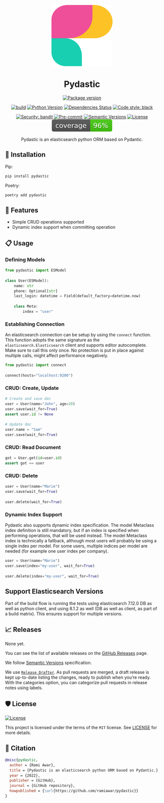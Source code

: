 <div align="center">

<img src="https://github.com/RamiAwar/pydastic/raw/main/assets/images/pydastic.png" width="200" height="200" />
<h1>Pydastic</h1>

<a href="https://pypi.org/project/pydastic" target="_blank">
    <img src="https://img.shields.io/pypi/v/pydastic?color=%2334D058&label=pypi%20package" alt="Package version">
</a>

[![build](https://github.com/RamiAwar/pydastic/actions/workflows/build.yml/badge.svg)](https://github.com/RamiAwar/pydastic/actions/workflows/build.yml)
[![Python Version](https://img.shields.io/pypi/pyversions/pydastic.svg)](https://pypi.org/project/pydastic/)
[![Dependencies Status](https://img.shields.io/badge/dependencies-up%20to%20date-brightgreen.svg)](https://github.com/ramiawar/pydastic/pulls?utf8=%E2%9C%93&q=is%3Apr%20author%3Aapp%2Fdependabot)
[![Code style: black](https://img.shields.io/badge/code%20style-black-000000.svg)](https://github.com/psf/black)

[![Security: bandit](https://img.shields.io/badge/security-bandit-green.svg)](https://github.com/PyCQA/bandit)
[![Pre-commit](https://img.shields.io/badge/pre--commit-enabled-brightgreen?logo=pre-commit&logoColor=white)](https://github.com/ramiawar/pydastic/blob/master/.pre-commit-config.yaml)
[![Semantic Versions](https://img.shields.io/badge/%20%20%F0%9F%93%A6%F0%9F%9A%80-semantic--versions-e10079.svg)](https://github.com/ramiawar/pydastic/releases)
[![License](https://img.shields.io/github/license/ramiawar/pydastic)](https://github.com/ramiawar/pydastic/blob/master/LICENSE)
![Coverage Report](https://github.com/RamiAwar/pydastic/raw/main/assets/images/coverage.svg)

Pydastic is an elasticsearch python ORM based on Pydantic.

</div>

## 💾 Installation

Pip:
```bash
pip install pydastic
```

Poetry:
```bash
poetry add pydastic
```


## 🚀 Features
- Simple CRUD operations supported
- Dynamic index support when committing operation


## 📋 Usage

### Defining Models
```python
from pydastic import ESModel

class User(ESModel):
    name: str
    phone: Optional[str]
    last_login: datetime = Field(default_factory=datetime.now)

    class Meta:
        index = "user"
```

### Establishing Connection
An elasticsearch connection can be setup by using the `connect` function. This function adopts the same signature as the `elasticsearch.Elasticsearch` client and supports editor autocomplete.
Make sure to call this only once. No protection is put in place against multiple calls, might affect performance negatively.

```python
from pydastic import connect

connect(hosts="localhost:9200")
```

### CRUD: Create, Update
```python
# Create and save doc
user = User(name="John", age=20)
user.save(wait_for=True)
assert user.id != None

# Update doc
user.name = "Sam"
user.save(wait_for=True)
```

### CRUD: Read Document
```python
got = User.get(id=user.id)
assert got == user
```

### CRUD: Delete
```python
user = User(name="Marie")
user.save(wait_for=True)

user.delete(wait_for=True)
```

### Dynamic Index Support
Pydastic also supports dynamic index specification. The model Metaclass index definition is still mandatory, but if an index is specified when performing operations, that will be used instead.
The model Metaclass index is technically a fallback, although most users will probably be using a single index per model. For some users, multiple indices per model are needed (for example one user index per company).

```python
user = User(name="Marie")
user.save(index="my-user", wait_for=True)

user.delete(index="my-user", wait_for=True)
```

## Support Elasticsearch Versions

Part of the build flow is running the tests using elasticsearch 7.12.0 DB as well as python client, and using 8.1.2 as well (DB as well as client, as part of a build matrix).
This ensures support for multiple versions.

## 📈 Releases

None yet.

You can see the list of available releases on the [GitHub Releases](https://github.com/ramiawar/pydastic/releases) page.

We follow [Semantic Versions](https://semver.org/) specification.

We use [`Release Drafter`](https://github.com/marketplace/actions/release-drafter). As pull requests are merged, a draft release is kept up-to-date listing the changes, ready to publish when you’re ready. With the categories option, you can categorize pull requests in release notes using labels.

## 🛡 License

[![License](https://img.shields.io/github/license/ramiawar/pydastic)](https://github.com/ramiawar/pydastic/blob/master/LICENSE)

This project is licensed under the terms of the `MIT` license. See [LICENSE](https://github.com/ramiawar/pydastic/blob/master/LICENSE) for more details.

## 📃 Citation

```bibtex
@misc{pydastic,
  author = {Rami Awar},
  title = {Pydastic is an elasticsearch python ORM based on Pydantic.},
  year = {2022},
  publisher = {GitHub},
  journal = {GitHub repository},
  howpublished = {\url{https://github.com/ramiawar/pydastic}}
}
```
